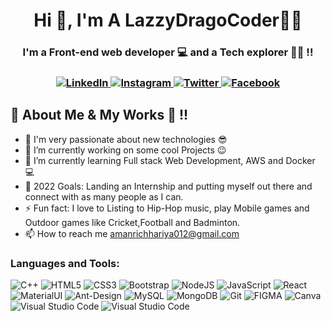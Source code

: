 <h1 align="center">Hi 👋, I'm A LazzyDragoCoder🐉👋</h1>
<h3 align="center">I'm a Front-end web developer 💻 and a Tech explorer 🐱‍🚀 !!</h3>

<h3 align="center">
<a href="https://www.linkedin.com/in/aman-richhariya-72111822b/">
   <img alt="LinkedIn" src="https://img.shields.io/badge/linkedin-%230077B5.svg?style=for-the-badge&logo=linkedin&logoColor=white"/>
</a>

<a href="https://www.instagram.com">
   <img alt="Instagram" src="https://img.shields.io/badge/Drago-%23E4405F.svg?style=for-the-badge&logo=Instagram&logoColor=white"/>
</a>

<a href="https://twitter.com">
   <img alt="Twitter" src="https://img.shields.io/badge/Drago-%231DA1F2.svg?style=for-the-badge&logo=Twitter&logoColor=white"/>
</a>

<a href="https://www.facebook.com">
   <img alt="Facebook" src="https://img.shields.io/badge/Facebook-%231877F2.svg?style=for-the-badge&logo=Facebook&logoColor=white"/>
</a>

</h3>

## 🤖 About Me & My Works 🚀 !!

             
             
- 🧐 I'm very passionate about new technologies 😎
- 🔭 I’m currently working on some cool Projects 😉
- 🌱 I’m currently learning Full stack Web Development, AWS and Docker 💻
- 🥅 2022 Goals: Landing an Internship and putting myself out there and connect with as many people as I can. 
- ⚡ Fun fact: I love to Listing to Hip-Hop music, play Mobile games and Outdoor games like Cricket,Football and Badminton.
- 📫 How to reach me amanrichhariya012@gmail.com
### Languages and Tools:
<p align="left">
<img alt="C++" src="https://img.shields.io/badge/c++-%2300599C.svg?style=for-the-badge&logo=c%2B%2B&logoColor=white"/>
<img alt="HTML5" src="https://img.shields.io/badge/html5-%23E34F26.svg?style=for-the-badge&logo=html5&logoColor=white"/> 
<img alt="CSS3" src="https://img.shields.io/badge/css3-%231572B6.svg?style=for-the-badge&logo=css3&logoColor=white"/>
<img alt="Bootstrap" src="https://img.shields.io/badge/bootstrap-%23563D7C.svg?style=for-the-badge&logo=bootstrap&logoColor=white"/>
<img alt="NodeJS" src="https://img.shields.io/badge/node.js-%2343853D.svg?style=for-the-badge&logo=node-dot-js&logoColor=white"/>
<img alt="JavaScript" src="https://img.shields.io/badge/javascript-%23323330.svg?style=for-the-badge&logo=javascript&logoColor=%23F7DF1E"/>
<img alt="React" src="https://img.shields.io/badge/react-%2320232a.svg?style=for-the-badge&logo=react&logoColor=%2361DAFB"/>
<img alt="MaterialUI" src="https://img.shields.io/badge/MATERIAL%20UI-black?style=for-the-badge&logo=mui"/>
<img alt="Ant-Design" src="https://img.shields.io/badge/ANT%20Design-%2361DAFB?style=for-the-badge&logo=antdesign"/>
<img alt="MySQL" src="https://img.shields.io/badge/mysql-%2300f.svg?style=for-the-badge&logo=mysql&logoColor=white"/>
<img alt="MongoDB" src ="https://img.shields.io/badge/MongoDB-%234ea94b.svg?style=for-the-badge&logo=mongodb&logoColor=white"/>
<img alt="Git" src="https://img.shields.io/badge/git-%23F05033.svg?style=for-the-badge&logo=git&logoColor=white"/>
<!-- <img alt="GitHub" src="https://img.shields.io/badge/github-%23121011.svg?style=for-the-badge&logo=github&logoColor=white"/> -->
<img alt="FIGMA" src="https://img.shields.io/badge/FIGMA-cyan?style=for-the-badge&logo=figma"/>
<img alt="Canva" src="https://img.shields.io/badge/Canva-%2300C4CC.svg?style=for-the-badge&logo=Canva&logoColor=white"/>
<img alt="Visual Studio Code" src="https://img.shields.io/badge/VisualStudioCode-0078d7.svg?style=for-the-badge&logo=visual-studio-code&logoColor=white"/>
<img alt="Visual Studio Code" src="https://img.shields.io/badge/Netlify-%2361624B?style=for-the-badge&logo=netlify"/>
</p>



<!-- 
##### ⚡Github Stats: <br> ![visitors](https://visitor-badge.glitch.me/badge?page_id=JAY9039.JAY9039)
[![JAY9039 GitHub stats](https://github-readme-stats.vercel.app/api?username=JAY9039&hide=contribs,prs&theme=gruvbox)](https://github.com/JAY9039/JAY9039) 
### Now Listining to -
[![Spotify](https://novatorem-mjjky4ydx-drago.vercel.app/api/spotify)](https://open.spotify.com/user/317dmq2g53nhjxodhkk3twewmjau)

<!-- ##### ⚡  Github Activity -->

<!--START_SECTION:activity-->

<!-- END_SECTION:activity -->
